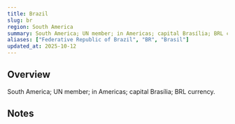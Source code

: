 ```yaml
---
title: Brazil
slug: br
region: South America
summary: South America; UN member; in Americas; capital Brasília; BRL currency.
aliases: ["Federative Republic of Brazil", "BR", "Brasil"]
updated_at: 2025-10-12
---
```


## Overview

South America; UN member; in Americas; capital Brasília; BRL currency.

## Notes

<!-- Add your first note below -->

